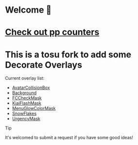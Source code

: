 <h1>Welcome 👋</h1>
<h1><a href="https://github.com/cyperdark/osu-counters/tree/master/counters">Check out pp counters</a></h1>  

# This is a tosu fork to add some Decorate Overlays  
Current overlay list:  
* [AvatarCollisionBox](https://github.com/Citrusis/OBSDecoratePack/tree/master/counters/OBSDecoratePack%20-%20AvatarCollisionBox%20by%20Citrusis)  
* [Background](https://github.com/Citrusis/OBSDecoratePack/tree/master/counters/OBSDecoratePack%20-%20Background%20by%20Citrusis)  
* [FCCheckMask](https://github.com/Citrusis/OBSDecoratePack/tree/master/counters/OBSDecoratePack%20-%20FCCheckMask%20by%20Citrusis)  
* [KiaiFlashMask](https://github.com/Citrusis/OBSDecoratePack/tree/master/counters/OBSDecoratePack%20-%20KiaiFlashMask%20by%20Citrusis)  
* [MenuGlowColorMask](https://github.com/Citrusis/OBSDecoratePack/tree/master/counters/OBSDecoratePack%20-%20MenuGlowColorMask%20by%20Citrusis)  
* [SnowFlakes](https://github.com/Citrusis/OBSDecoratePack/tree/master/counters/OBSDecoratePack%20-%20SnowFlakes%20by%20Citrusis)  
* [UrgencyMask](https://github.com/Citrusis/OBSDecoratePack/tree/master/counters/OBSDecoratePack%20-%20UrgencyMask%20by%20Citrusis)


> [!TIP]
> It's welcomed to submit a request if you have some good ideas!

